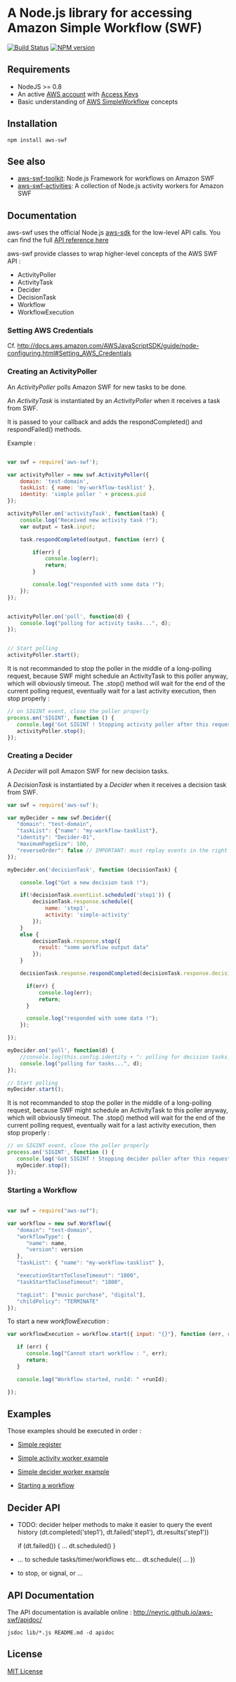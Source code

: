 # A Node.js library for accessing Amazon Simple Workflow (SWF)

[![Build Status](https://travis-ci.org/neyric/aws-swf.png?branch=master)](https://travis-ci.org/neyric/aws-swf)
[![NPM version](https://badge.fury.io/js/aws-swf.png)](http://badge.fury.io/js/aws-swf)

## Requirements

 * NodeJS >= 0.8
 * An active [AWS account](http://aws.amazon.com/) with [Access Keys](http://docs.amazonwebservices.com/AWSSecurityCredentials/1.0/AboutAWSCredentials.html#AccessKeys)
 * Basic understanding of [AWS SimpleWorkflow](http://aws.amazon.com/en/documentation/swf/) concepts

## Installation

    npm install aws-swf


## See also

* [aws-swf-toolkit](https://github.com/neyric/aws-swf-toolkit): Node.js Framework for workflows on Amazon SWF
* [aws-swf-activities](https://github.com/neyric/aws-swf-activities): A collection of Node.js activity workers for Amazon SWF


## Documentation

aws-swf uses the official Node.js [aws-sdk](http://aws.amazon.com/documentation/sdkfornodejs/) for the low-level API calls. You can find the full [API reference here](http://docs.aws.amazon.com/AWSJavaScriptSDK/latest/frames.html)

aws-swf provide classes to wrap higher-level concepts of the AWS SWF API :

* ActivityPoller
* ActivityTask
* Decider
* DecisionTask
* Workflow
* WorkflowExecution


### Setting AWS Credentials

Cf. http://docs.aws.amazon.com/AWSJavaScriptSDK/guide/node-configuring.html#Setting_AWS_Credentials

### Creating an ActivityPoller

An *ActivityPoller* polls Amazon SWF for new tasks to be done.

An *ActivityTask* is instantiated by an *ActivityPoller* when it receives a task from SWF.

It is passed to your callback and adds the respondCompleted() and respondFailed() methods.

Example :


````javascript

var swf = require('aws-swf');

var activityPoller = new swf.ActivityPoller({
    domain: 'test-domain',
    taskList: { name: 'my-workflow-tasklist' },
    identity: 'simple poller ' + process.pid
});

activityPoller.on('activityTask', function(task) {
    console.log("Received new activity task !");
    var output = task.input;

    task.respondCompleted(output, function (err) {

        if(err) {
            console.log(err);
            return;
        }

        console.log("responded with some data !");
    });
});


activityPoller.on('poll', function(d) {
    console.log("polling for activity tasks...", d);
});


// Start polling
activityPoller.start();
````


It is not recommanded to stop the poller in the middle of a long-polling request, because SWF might schedule an ActivityTask to this poller anyway, which will obviously timeout.
The .stop() method will wait for the end of the current polling request, eventually wait for a last activity execution, then stop properly :

````javascript
// on SIGINT event, close the poller properly
process.on('SIGINT', function () {
   console.log('Got SIGINT ! Stopping activity poller after this request...please wait...');
   activityPoller.stop();
});
````


### Creating a Decider

A *Decider* will poll Amazon SWF for new decision tasks.

A *DecisionTask* is instantiated by a *Decider* when it receives a decision task from SWF.

````javascript
var swf = require('aws-swf');

var myDecider = new swf.Decider({
   "domain": "test-domain",
   "taskList": {"name": "my-workflow-tasklist"},
   "identity": "Decider-01",
   "maximumPageSize": 100,
   "reverseOrder": false // IMPORTANT: must replay events in the right order, ie. from the start
});

myDecider.on('decisionTask', function (decisionTask) {

    console.log("Got a new decision task !");

    if(!decisionTask.eventList.scheduled('step1')) {
        decisionTask.response.schedule({
            name: 'step1',
            activity: 'simple-activity'
        });
    }
    else {
        decisionTask.response.stop({
          result: "some workflow output data"
        });
    }

    decisionTask.response.respondCompleted(decisionTask.response.decisions, function(err, result) {

      if(err) {
          console.log(err);
          return;
      }

      console.log("responded with some data !");
    });

});

myDecider.on('poll', function(d) {
    //console.log(this.config.identity + ": polling for decision tasks...");
    console.log("polling for tasks...", d);
});

// Start polling
myDecider.start();
````


It is not recommanded to stop the poller in the middle of a long-polling request, because SWF might schedule an ActivityTask to this poller anyway, which will obviously timeout.
The .stop() method will wait for the end of the current polling request, eventually wait for a last activity execution, then stop properly :


````javascript
// on SIGINT event, close the poller properly
process.on('SIGINT', function () {
   console.log('Got SIGINT ! Stopping decider poller after this request...please wait...');
   myDecider.stop();
});
````



### Starting a Workflow

````javascript

var swf = require("aws-swf");

var workflow = new swf.Workflow({
   "domain": "test-domain",
   "workflowType": {
      "name": name,
      "version": version
   },
   "taskList": { "name": "my-workflow-tasklist" },

   "executionStartToCloseTimeout": "1800",
   "taskStartToCloseTimeout": "1800",

   "tagList": ["music purchase", "digital"],
   "childPolicy": "TERMINATE"
});
````

To start a new *workflowExecution* :

````javascript
var workflowExecution = workflow.start({ input: "{}"}, function (err, runId) {

   if (err) {
      console.log("Cannot start workflow : ", err);
      return;
   }

   console.log("Workflow started, runId: " +runId);

});
````


## Examples

Those examples should be executed in order :

* [Simple register](https://github.com/neyric/aws-swf/blob/master/examples/simple-register.js)

* [Simple activity worker example](https://github.com/neyric/aws-swf/blob/master/examples/simple-activity-worker.js)

* [Simple decider worker example](https://github.com/neyric/aws-swf/blob/master/examples/simple-decider-worker.js)

* [Starting a workflow](https://github.com/neyric/aws-swf/blob/master/examples/simple-start.js)


## Decider API

* TODO: decider helper methods to make it easier to query the event history (dt.completed('step1'), dt.failed('step1'), dt.results('step1'))

  if (dt.failed()) {
    ...
    dt.scheduled()
  }

* ... to schedule tasks/timer/workflows etc...
  dt.schedule({
  ...
  })
* to stop, or signal, or ...


## API Documentation

The API documentation is available online : http://neyric.github.io/aws-swf/apidoc/

    jsdoc lib/*.js README.md -d apidoc

## License

[MIT License](https://raw.github.com/neyric/aws-swf/master/LICENSE.txt)
